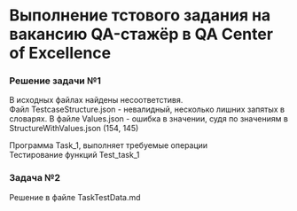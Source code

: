 # Выполнение тстового задания на вакансию QA-стажёр в QA Center of Excellence
### Решение задачи №1
<p>В исходных файлах найдены несоответстивя.<br>
  Файл TestcaseStructure.json - невалидный, несколько лишних запятых в словарях.
  В файле Values.json - ошибка в значении, судя по значениям в StructureWithValues.json (154, 145)
  
<p>Программа Task_1, выполняет требуемые операции<br>
Тестирование функций Test_task_1<p\>



### Задача №2
Решение в файле TaskTestData.md
